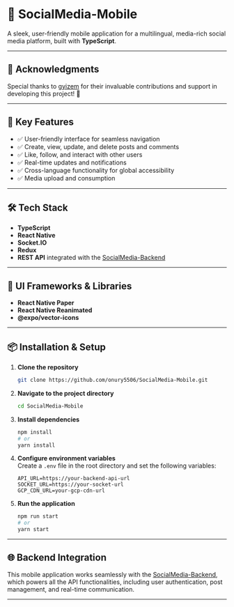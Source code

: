 # 📱 SocialMedia-Mobile

A sleek, user-friendly mobile application for a multilingual, media-rich social media platform, built with **TypeScript**.

---

## 🙌 Acknowledgments

Special thanks to [gyizem](https://github.com/gyizem) for their invaluable contributions and support in developing this project! 🎉

---

## 🚀 Key Features

- ✅ User-friendly interface for seamless navigation  
- ✅ Create, view, update, and delete posts and comments  
- ✅ Like, follow, and interact with other users  
- ✅ Real-time updates and notifications  
- ✅ Cross-language functionality for global accessibility  
- ✅ Media upload and consumption  

---

## 🛠️ Tech Stack

- **TypeScript**
- **React Native**
- **Socket.IO**
- **Redux**
- **REST API** integrated with the [SocialMedia-Backend](https://github.com/onury5506/SocialMedia-Backend)  

---

## 🎨 UI Frameworks & Libraries

- **React Native Paper**
- **React Native Reanimated**
- **@expo/vector-icons**
---

## 📦 Installation & Setup

1. **Clone the repository**  
   ```bash
   git clone https://github.com/onury5506/SocialMedia-Mobile.git
   ```

2. **Navigate to the project directory**  
   ```bash
   cd SocialMedia-Mobile
   ```

3. **Install dependencies**  
   ```bash
   npm install
   # or
   yarn install
   ```

4. **Configure environment variables**  
   Create a `.env` file in the root directory and set the following variables:
   ```env
   API_URL=https://your-backend-api-url
   SOCKET_URL=https://your-socket-url
   GCP_CDN_URL=your-gcp-cdn-url
   ```

5. **Run the application**  
   ```bash
   npm run start
   # or
   yarn start
   ```

---

## 🌐 Backend Integration

This mobile application works seamlessly with the [SocialMedia-Backend](https://github.com/onury5506/SocialMedia-Backend), which powers all the API functionalities, including user authentication, post management, and real-time communication.

---
